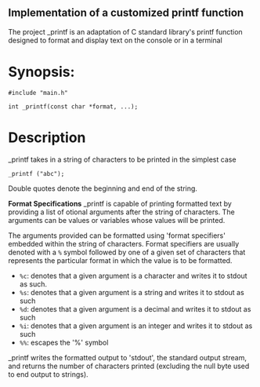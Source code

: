 ## Implementation of a customized printf function
The project _printf is an adaptation of C standard library's printf function
designed to format and display text on the console or in a terminal

# Synopsis:
```
#include "main.h"

int _printf(const char *format, ...);
```

# Description
_printf takes in a string of characters to be printed in the simplest case
```
_printf ("abc");
```

Double quotes denote the beginning and end of the string.

**Format Specifications**
_printf is capable of printing formatted text by providing a list of otional
arguments after the string of characters.
The arguments can be values or variables whose values will be printed.

The arguments provided can be formatted using 'format specifiers' embedded
within the string of characters. Format specifiers are usually denoted with
a `%` symbol followed by one of a given set of characters that represents the
particular format in which the value is to be formatted.

- `%c`: denotes that a given argument is a character and writes it to stdout
as such. 
- `%s`: denotes that a given argument is a string and writes it to stdout as
such
- `%d`: denotes that a given argument is a decimal and writes it to stdout as
such
- `%i`: denotes that a given argument is an integer and writes it to stdout as
such
- `%%`: escapes the '%' symbol

_printf writes the formatted output to 'stdout', the standard output stream,
and returns the number of characters printed (excluding the null byte used to
end output to strings).
